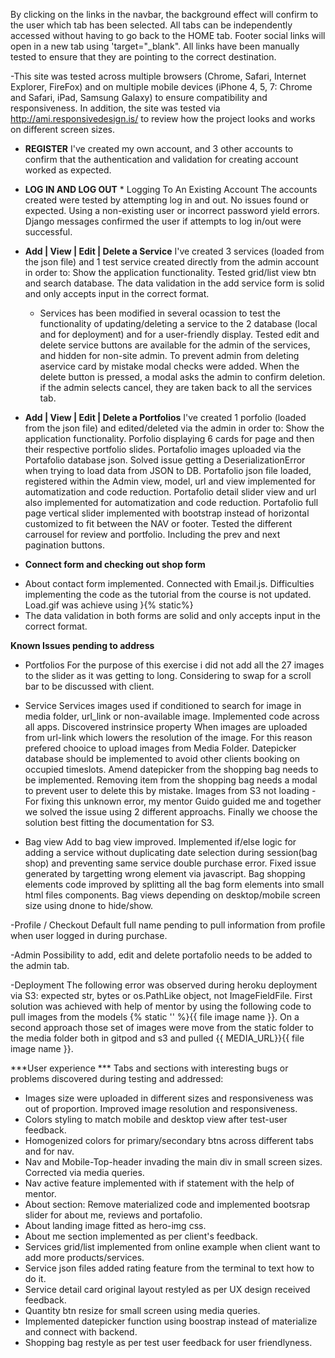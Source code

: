 By clicking on the links in the navbar, the background effect will confirm to the user which tab has been selected. 
All tabs can be independently accessed without having to go back to the HOME tab. 
Footer social links will open in a new tab using 'target="_blank". 
All links have been manually tested to ensure that they are pointing to the correct destination.

-This site was tested across multiple browsers (Chrome, Safari, Internet Explorer, FireFox) and on multiple mobile devices (iPhone 4, 5, 7: Chrome and Safari, iPad, Samsung Galaxy) 
to ensure compatibility and responsiveness. 
In addition, the site  was tested via  http://ami.responsivedesign.is/ to review how the project looks and works on different screen sizes.

 * **REGISTER** 
I've created my own account, and 3 other accounts to confirm that the authentication and validation for creating account worked as expected.

* **LOG IN AND LOG OUT** * Logging To An Existing Account
The accounts created were tested by attempting log in and out. No issues found or expected. Using a non-existing user or incorrect password yield errors. Django messages confirmed
the user if attempts to log in/out were successful.

* **Add | View | Edit | Delete a Service**
I've created 3 services (loaded from the json file) and 1 test service created directly from the admin account in order to:
Show the application functionality.
Tested grid/list view btn and search database.
The data validation in the add service form is solid and only accepts input in the correct format.
    * Services has been modified in several ocassion to test the functionality of updating/deleting a service to the 2 database (local and for deployment) and for a user-friendly display. 
Tested edit and delete service buttons are available for the admin of the services, and hidden for non-site admin. 
To prevent admin from deleting aservice card by mistake modal checks were added. When the delete button is pressed, a modal asks the admin to confirm deletion. 
if the admin selects cancel, they are taken back to all the services tab.
     
* **Add | View | Edit | Delete a Portfolios**
I've created 1 porfolio (loaded from the json file) and edited/deleted via the admin in order to:
Show the application functionality.
Porfolio displaying 6 cards for page and then their respective portfolio slides. 
Portafolio images uploaded via the Portafolio database json. Solved issue getting a DeserializationError when trying to load data from JSON to DB.
Portafolio json file loaded, registered within the Admin view, model, url and view implemented for automatization and code reduction.
Portafolio detail slider view and url also implemented for automatization and code reduction.
Portafolio full page vertical slider implemented with bootstrap instead of horizontal customized to fit between the NAV or footer.
Tested the different carrousel for review and portfolio. Including the prev and next pagination buttons.

* **Connect form and checking out shop form**
- About contact form implemented. Connected with Email.js. Difficulties implementing the code as the tutorial from the course is not updated. Load.gif was achieve using }{% static%}
- The data validation in both forms are solid and only accepts input in the correct format.

**Known Issues pending to address**
- Portfolios
For the purpose of this exercise i did not add all the 27 images to the slider as it was getting to long. 
Considering to swap for a scroll bar to be discussed with client.

- Service 
Services images used if conditioned to search for image in media folder, url_link or non-available image. Implemented code across all apps.
Discovered instrinsice property When images are uploaded from url-link which lowers the resolution of the image. For this reason prefered chooice to upload images from Media Folder.
Datepicker database should be implemented to avoid other clients booking on occupied timeslots.
Amend datepicker from the shopping bag needs to be implemented.
Removing item from the shopping bag needs a modal to prevent user to delete this by mistake.
Images from S3 not loading - For fixing this unknown error, my mentor Guido guided me and together we solved the issue using 2 different approachs. 
Finally we choose the solution best fitting the documentation for S3.

- Bag view
Add to bag view improved. Implemented if/else logic for adding a service without duplicating date selection during session(bag shop) and preventing same service double purchase error.
Fixed issue generated by targetting wrong element via javascript.
Bag shopping elements code improved by splitting all the bag form elements into small html files components.
Bag views depending on desktop/mobile screen size using dnone to hide/show.

-Profile / Checkout
Default full name pending to pull information from profile when user logged in during purchase. 

-Admin
Possibility to add, edit and delete portafolio needs to be added to the admin tab.

-Deployment
The following error was observed during heroku deployment via S3: expected str, bytes or os.PathLike object, not ImageFieldFile. 
First solution was achieved with help of mentor by using the following code to pull images from the models {% static '' %}{{ file image name }}. 
On a second approach those set of images were move from the static folder to the media folder both in gitpod and s3 and pulled {{ MEDIA_URL}}{{ file image name }}.

***User experience ***
Tabs and sections with interesting bugs or problems discovered during testing and addressed:
- Images size were uploaded in different sizes and responsiveness was out of proportion. Improved image resolution and responsiveness.
- Colors styling to match mobile and desktop view after test-user feedback. 
- Homogenized colors for primary/secondary btns across different tabs and for nav. 
- Nav and Mobile-Top-header invading the main div in small screen sizes. Corrected via media queries.
- Nav active feature implemented with if statement with the help of mentor.
- About section: Remove materialized code and implemented bootsrap slider for about me, reviews and portafolio.
- About landing image fitted as hero-img css.
- About me section implemented as per client's feedback.
- Services grid/list implemented from online example when client want to add more products/services.
- Service json files added rating feature from the terminal to text how to do it. 
- Service detail card original layout restyled as per UX design received feedback.
- Quantity btn resize for small screen using media queries.
- Implemented datepicker function using boostrap instead of materialize and connect with backend.
- Shopping bag restyle as per test user feedback for user friendlyness.






